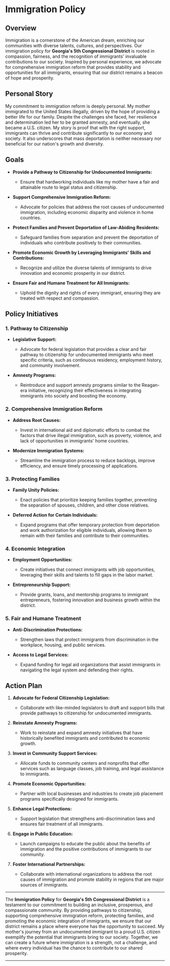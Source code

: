 # Immigration Policy

## Overview

Immigration is a cornerstone of the American dream, enriching our communities with diverse talents, cultures, and perspectives. Our immigration policy for **Georgia's 5th Congressional District** is rooted in compassion, fairness, and the recognition of immigrants' invaluable contributions to our society. Inspired by personal experience, we advocate for comprehensive immigration reform that provides stability and opportunities for all immigrants, ensuring that our district remains a beacon of hope and prosperity.

## Personal Story

My commitment to immigration reform is deeply personal. My mother immigrated to the United States illegally, driven by the hope of providing a better life for our family. Despite the challenges she faced, her resilience and determination led her to be granted amnesty, and eventually, she became a U.S. citizen. My story is proof that with the right support, immigrants can thrive and contribute significantly to our economy and society. It also underscores that mass deportation is neither necessary nor beneficial for our nation's growth and diversity.

## Goals

- **Provide a Pathway to Citizenship for Undocumented Immigrants:**
  - Ensure that hardworking individuals like my mother have a fair and attainable route to legal status and citizenship.
  
- **Support Comprehensive Immigration Reform:**
  - Advocate for policies that address the root causes of undocumented immigration, including economic disparity and violence in home countries.
  
- **Protect Families and Prevent Deportation of Law-Abiding Residents:**
  - Safeguard families from separation and prevent the deportation of individuals who contribute positively to their communities.
  
- **Promote Economic Growth by Leveraging Immigrants' Skills and Contributions:**
  - Recognize and utilize the diverse talents of immigrants to drive innovation and economic prosperity in our district.
  
- **Ensure Fair and Humane Treatment for All Immigrants:**
  - Uphold the dignity and rights of every immigrant, ensuring they are treated with respect and compassion.

## Policy Initiatives

### 1. Pathway to Citizenship

- **Legislative Support:**
  - Advocate for federal legislation that provides a clear and fair pathway to citizenship for undocumented immigrants who meet specific criteria, such as continuous residency, employment history, and community involvement.
  
- **Amnesty Programs:**
  - Reintroduce and support amnesty programs similar to the Reagan-era initiative, recognizing their effectiveness in integrating immigrants into society and boosting the economy.

### 2. Comprehensive Immigration Reform

- **Address Root Causes:**
  - Invest in international aid and diplomatic efforts to combat the factors that drive illegal immigration, such as poverty, violence, and lack of opportunities in immigrants' home countries.
  
- **Modernize Immigration Systems:**
  - Streamline the immigration process to reduce backlogs, improve efficiency, and ensure timely processing of applications.

### 3. Protecting Families

- **Family Unity Policies:**
  - Enact policies that prioritize keeping families together, preventing the separation of spouses, children, and other close relatives.
  
- **Deferred Action for Certain Individuals:**
  - Expand programs that offer temporary protection from deportation and work authorization for eligible individuals, allowing them to remain with their families and contribute to their communities.

### 4. Economic Integration

- **Employment Opportunities:**
  - Create initiatives that connect immigrants with job opportunities, leveraging their skills and talents to fill gaps in the labor market.
  
- **Entrepreneurship Support:**
  - Provide grants, loans, and mentorship programs to immigrant entrepreneurs, fostering innovation and business growth within the district.

### 5. Fair and Humane Treatment

- **Anti-Discrimination Protections:**
  - Strengthen laws that protect immigrants from discrimination in the workplace, housing, and public services.
  
- **Access to Legal Services:**
  - Expand funding for legal aid organizations that assist immigrants in navigating the legal system and defending their rights.

## Action Plan

1. **Advocate for Federal Citizenship Legislation:**
   - Collaborate with like-minded legislators to draft and support bills that provide pathways to citizenship for undocumented immigrants.
   
2. **Reinstate Amnesty Programs:**
   - Work to reinstate and expand amnesty initiatives that have historically benefited immigrants and contributed to economic growth.
   
3. **Invest in Community Support Services:**
   - Allocate funds to community centers and nonprofits that offer services such as language classes, job training, and legal assistance to immigrants.
   
4. **Promote Economic Opportunities:**
   - Partner with local businesses and industries to create job placement programs specifically designed for immigrants.
   
5. **Enhance Legal Protections:**
   - Support legislation that strengthens anti-discrimination laws and ensures fair treatment of all immigrants.
   
6. **Engage in Public Education:**
   - Launch campaigns to educate the public about the benefits of immigration and the positive contributions of immigrants to our community.
   
7. **Foster International Partnerships:**
   - Collaborate with international organizations to address the root causes of immigration and promote stability in regions that are major sources of immigrants.

---

The **Immigration Policy** for **Georgia's 5th Congressional District** is a testament to our commitment to building an inclusive, prosperous, and compassionate community. By providing pathways to citizenship, supporting comprehensive immigration reform, protecting families, and promoting the economic integration of immigrants, we ensure that our district remains a place where everyone has the opportunity to succeed. My mother's journey from an undocumented immigrant to a proud U.S. citizen exemplify the potential that immigrants bring to our society. Together, we can create a future where immigration is a strength, not a challenge, and where every individual has the chance to contribute to our shared prosperity.

---